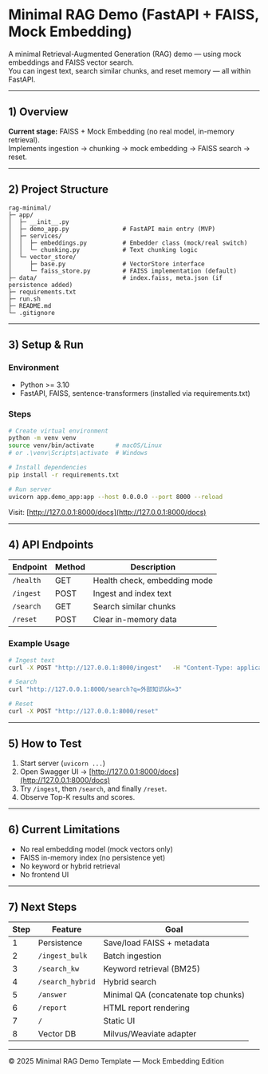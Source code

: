 # Minimal RAG Demo (FastAPI + FAISS, Mock Embedding)

A minimal Retrieval-Augmented Generation (RAG) demo — using mock embeddings and FAISS vector search.  
You can ingest text, search similar chunks, and reset memory — all within FastAPI.

---

## 1) Overview

**Current stage:** FAISS + Mock Embedding (no real model, in-memory retrieval).  
Implements ingestion → chunking → mock embedding → FAISS search → reset.

---

## 2) Project Structure

```
rag-minimal/
├─ app/
│  ├─ __init__.py
│  ├─ demo_app.py               # FastAPI main entry (MVP)
│  ├─ services/
│  │  ├─ embeddings.py          # Embedder class (mock/real switch)
│  │  └─ chunking.py            # Text chunking logic
│  └─ vector_store/
│     ├─ base.py                # VectorStore interface
│     └─ faiss_store.py         # FAISS implementation (default)
├─ data/                        # index.faiss, meta.json (if persistence added)
├─ requirements.txt
├─ run.sh
├─ README.md
└─ .gitignore
```

---

## 3) Setup & Run

### Environment

- Python >= 3.10
- FastAPI, FAISS, sentence-transformers (installed via requirements.txt)

### Steps

```bash
# Create virtual environment
python -m venv venv
source venv/bin/activate      # macOS/Linux
# or .\venv\Scripts\activate  # Windows

# Install dependencies
pip install -r requirements.txt

# Run server
uvicorn app.demo_app:app --host 0.0.0.0 --port 8000 --reload
```

Visit: [http://127.0.0.1:8000/docs](http://127.0.0.1:8000/docs)

---

## 4) API Endpoints

| Endpoint | Method | Description |
|-----------|---------|-------------|
| `/health` | GET | Health check, embedding mode |
| `/ingest` | POST | Ingest and index text |
| `/search` | GET | Search similar chunks |
| `/reset` | POST | Clear in-memory data |

### Example Usage

```bash
# Ingest text
curl -X POST "http://127.0.0.1:8000/ingest"   -H "Content-Type: application/json"   -d '{"doc_id":"demo1","text":"RAG 利用外部知识增强生成。\n\n本系统支持中文与英文检索。"}'

# Search
curl "http://127.0.0.1:8000/search?q=外部知识&k=3"

# Reset
curl -X POST "http://127.0.0.1:8000/reset"
```

---

## 5) How to Test

1. Start server (`uvicorn ...`)
2. Open Swagger UI → [http://127.0.0.1:8000/docs](http://127.0.0.1:8000/docs)
3. Try `/ingest`, then `/search`, and finally `/reset`.
4. Observe Top-K results and scores.

---

## 6) Current Limitations

- No real embedding model (mock vectors only)
- FAISS in-memory index (no persistence yet)
- No keyword or hybrid retrieval
- No frontend UI

---

## 7) Next Steps

| Step | Feature | Goal |
|------|----------|------|
| 1 | Persistence | Save/load FAISS + metadata |
| 2 | `/ingest_bulk` | Batch ingestion |
| 3 | `/search_kw` | Keyword retrieval (BM25) |
| 4 | `/search_hybrid` | Hybrid search |
| 5 | `/answer` | Minimal QA (concatenate top chunks) |
| 6 | `/report` | HTML report rendering |
| 7 | `/` | Static UI |
| 8 | Vector DB | Milvus/Weaviate adapter |

---

© 2025 Minimal RAG Demo Template — Mock Embedding Edition
